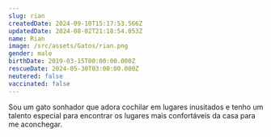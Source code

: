 ```yaml
---
slug: rian
createdDate: 2024-09-10T15:17:53.566Z
updatedDate: 2024-08-02T21:18:54.053Z
name: Rian
image: /src/assets/Gatos/rian.png
gender: male
birthDate: 2019-03-15T00:00:00.000Z
rescueDate: 2024-05-30T03:00:00.000Z
neutered: false
vaccinated: false
---
```


Sou um gato sonhador que adora cochilar em lugares inusitados e tenho um talento especial para encontrar os lugares mais confortáveis da casa para me aconchegar.
